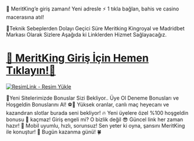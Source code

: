 🎉 MeritKing’e giriş zamanı! Yeni adresle ⚡ 1 tıkla bağlan, bahis ve casino macerasına atıl! 

📢Teknik Sebeplerden Dolayı Geçici Süre Meritking Kingroyal ve Madridbet  Markası Olarak Sizlere Aşağıda ki Linklerden Hizmet Sağlayacağız.

# <a href="https://heylink.me/denemeal" title="MeritKing Giriş Adresi">🔗 MeritKing Giriş İçin Hemen Tıklayın!🔗</a>

<a href="https://resimlink.com/Iv2mkq4UdQL" title="ResimLink - Resim Yükle"><img src="https://r.resimlink.com/Iv2mkq4UdQL.jpg" title="ResimLink - Resim Yükle" alt="ResimLink - Resim Yükle"></a>

 🎁Yeni Sitelerimizde Bonuslar Sizi Bekliyor.. Üye Ol Deneme Bonusları ve Hoşgeldin Bonuslarını Al!
⚽🎰 Yüksek oranlar, canlı maç heyecanı ve kazandıran slotlar burada seni bekliyor! 
🔥 Yeni üyelere özel %100 hoşgeldin bonusu 💸 kaçmaz! Giriş engeli mi? O bizlik değil 😎 
Güncel link her zaman hazır! 
📲 Mobil uyumlu, hızlı, sorunsuz! Sen yeter ki oyna, şansını MeritKing ile konuştur! 👑 Bugün kazanma günü! 🍀

